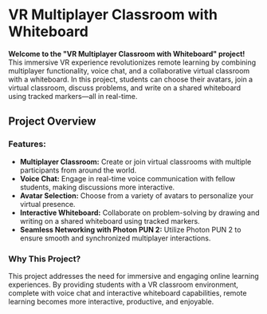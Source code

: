 # VR Multiplayer Classroom with Whiteboard

**Welcome to the "VR Multiplayer Classroom with Whiteboard" project!** This immersive VR experience revolutionizes remote learning by combining multiplayer functionality, voice chat, and a collaborative virtual classroom with a whiteboard. In this project, students can choose their avatars, join a virtual classroom, discuss problems, and write on a shared whiteboard using tracked markers—all in real-time.

## Project Overview

### Features:

- **Multiplayer Classroom:** Create or join virtual classrooms with multiple participants from around the world.
- **Voice Chat:** Engage in real-time voice communication with fellow students, making discussions more interactive.
- **Avatar Selection:** Choose from a variety of avatars to personalize your virtual presence.
- **Interactive Whiteboard:** Collaborate on problem-solving by drawing and writing on a shared whiteboard using tracked markers.
- **Seamless Networking with Photon PUN 2:** Utilize Photon PUN 2 to ensure smooth and synchronized multiplayer interactions.

### Why This Project?

This project addresses the need for immersive and engaging online learning experiences. By providing students with a VR classroom environment, complete with voice chat and interactive whiteboard capabilities, remote learning becomes more interactive, productive, and enjoyable.
